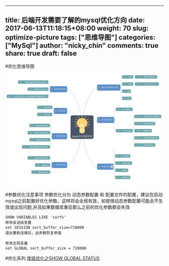 
---
title: 后端开发需要了解的mysql优化方向
date: 2017-06-13T11:18:15+08:00
weight: 70
slug: optimize-picture
tags: ["思维导图"]
categories: ["MySql"]
author: "nicky_chin"
comments: true
share: true
draft: false
---


#优化思维导图
![mysql优化思维导图](https://raw.githubusercontent.com/nicky-chen/pic_store/master/20190510111253.png)

#参数优化注意事项
参数优化分为 动态参数配置 和 配置文件的配置，建议在启动mysql之前配置好优化参数，这样将会全局有效，如使用动态参数配置可能会不生效或出现问题,并且如果数据库重启那么之前的优化参数都会失效
```
SHOW VARIABLES LIKE 'sort%'
修改会话级变量
set SESSION sort_buffer_size=720000
退出重新连接后，此参数恢复原值

修改全局变量 
set GLOBAL sort_buffer_size = 720000
```
#优化系列
[库级优化之SHOW GLOBAL STATUS](https://nicky-chen.github.io/2017/09/12/show-global-status/)
